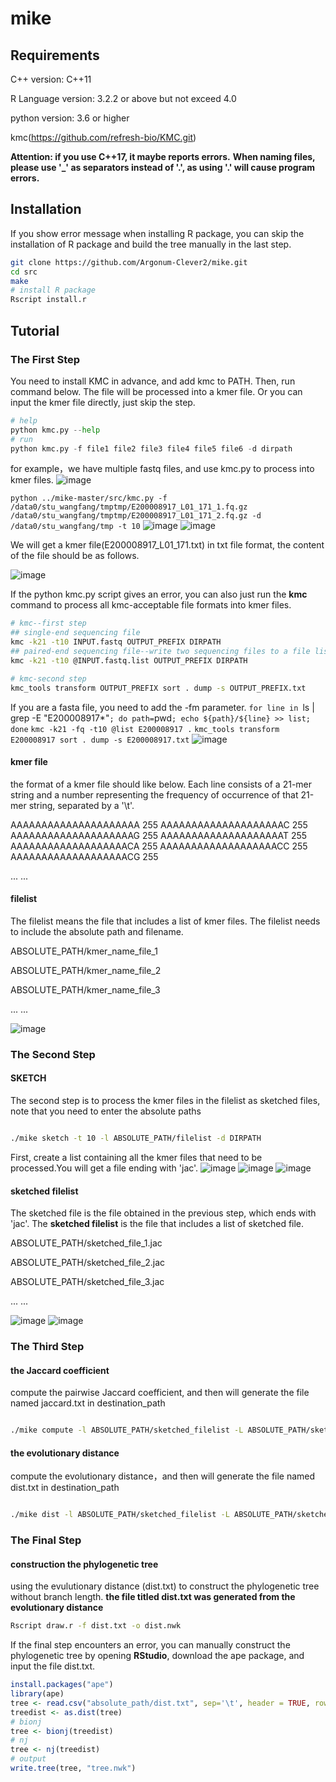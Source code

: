 # mike
## Requirements

C++ version: C++11

R Language version: 3.2.2 or above but not exceed 4.0

python version: 3.6 or higher

kmc(https://github.com/refresh-bio/KMC.git)

**Attention: if you use C++17, it maybe reports errors.**
**When naming files, please use '_' as separators instead of '.', as using '.' will cause program errors.**

## Installation

If you show error message when installing R package, you can skip the installation of R package and build the tree manually in the last step.

```bash
git clone https://github.com/Argonum-Clever2/mike.git
cd src
make
# install R package
Rscript install.r
```



## Tutorial
### The First Step
You need to install KMC in advance, and add kmc to PATH. Then, run command below. The file will be processed into a kmer file. Or you can input the kmer file directly, just skip the step.

 
```python
# help
python kmc.py --help
# run
python kmc.py -f file1 file2 file3 file4 file5 file6 -d dirpath
```

for example，we have multiple fastq files, and use kmc.py to process into kmer files.
![image](https://github.com/Argonum-Clever2/mike/assets/84487311/7831a5de-58cc-4c51-94b0-e663595f0d25)

`python ../mike-master/src/kmc.py -f /data0/stu_wangfang/tmptmp/E200008917_L01_171_1.fq.gz /data0/stu_wangfang/tmptmp/E200008917_L01_171_2.fq.gz -d /data0/stu_wangfang/tmp -t 10`
![image](https://github.com/Argonum-Clever2/mike/assets/84487311/82033d64-4aa2-49e1-ab28-3c5401f0f06d)
![image](https://github.com/Argonum-Clever2/mike/assets/84487311/f3107bbd-ae47-4662-9c5f-98b063cd6bae)

We will get a kmer file(E200008917_L01_171.txt) in txt file format, the content of the file should be as follows.

![image](https://github.com/Argonum-Clever2/mike/assets/84487311/44769bed-3ef0-47aa-b5f8-7020dfe45702)

If the python kmc.py script gives an error, you can also just run the **kmc** command to process all kmc-acceptable file formats into kmer files.
```bash
# kmc--first step
## single-end sequencing file
kmc -k21 -t10 INPUT.fastq OUTPUT_PREFIX DIRPATH
## paired-end sequencing file--write two sequencing files to a file list(INPUT.fastq.list)
kmc -k21 -t10 @INPUT.fastq.list OUTPUT_PREFIX DIRPATH

# kmc-second step
kmc_tools transform OUTPUT_PREFIX sort . dump -s OUTPUT_PREFIX.txt

```
If you are a fasta file, you need to add the -fm parameter.
`for line in `ls | grep -E "E200008917*"`; do path=`pwd`; echo ${path}/${line} >> list; done`
`kmc -k21 -fq -t10 @list E200008917 .`
`kmc_tools transform E200008917 sort . dump -s E200008917.txt`
![image](https://github.com/Argonum-Clever2/mike/assets/84487311/1e64c62f-56a2-48b4-8d1e-74c0b08225cd)



#### kmer file
the format of a kmer file should like below. Each line consists of a 21-mer string and a number representing the frequency of occurrence of that 21-mer string, separated by a '\t'.

AAAAAAAAAAAAAAAAAAAAA   255
AAAAAAAAAAAAAAAAAAAAC   255
AAAAAAAAAAAAAAAAAAAAG   255
AAAAAAAAAAAAAAAAAAAAT   255
AAAAAAAAAAAAAAAAAAACA   255
AAAAAAAAAAAAAAAAAAACC   255
AAAAAAAAAAAAAAAAAAACG   255

...   ...

#### filelist
The filelist means the file that includes a list of kmer files. The filelist needs to include the absolute path and filename.

ABSOLUTE_PATH/kmer_name_file_1

ABSOLUTE_PATH/kmer_name_file_2

ABSOLUTE_PATH/kmer_name_file_3

...   ...

![image](https://github.com/Argonum-Clever2/mike/assets/84487311/256a0732-3df9-4f66-b5cd-7e35f3be1cf9)


### The Second Step
#### SKETCH

The second step is to process the kmer files in the filelist as sketched files, note that you need to enter the absolute paths

```bash

./mike sketch -t 10 -l ABSOLUTE_PATH/filelist -d DIRPATH

```

First, create a list containing all the kmer files that need to be processed.You will get a file ending with 'jac'.
![image](https://github.com/Argonum-Clever2/mike/assets/84487311/0c6c8d41-1694-42f1-80c9-4ad3563e56b8)
![image](https://github.com/Argonum-Clever2/mike/assets/84487311/3888b31b-85d7-463f-8dda-91e9f454719b)
![image](https://github.com/Argonum-Clever2/mike/assets/84487311/d110d23d-3358-4677-9e26-3c2522710c36)


#### sketched filelist
The sketched file is the file obtained in the previous step, which ends with 'jac'. The **sketched filelist** is the file that includes a list of sketched file.

ABSOLUTE_PATH/sketched_file_1.jac

ABSOLUTE_PATH/sketched_file_2.jac

ABSOLUTE_PATH/sketched_file_3.jac

...   ...


![image](https://github.com/Argonum-Clever2/mike/assets/84487311/0518898d-3afa-4749-ba3a-1c121f4c642d)
![image](https://github.com/Argonum-Clever2/mike/assets/84487311/40acccf1-b9e0-46e0-9e92-1ea13630f786)


### The Third Step

#### the Jaccard coefficient 
compute the pairwise Jaccard coefficient, and then will generate the file named jaccard.txt in destination_path
```bash

./mike compute -l ABSOLUTE_PATH/sketched_filelist -L ABSOLUTE_PATH/sketched_filelist -d DIRPATH

```

#### the evolutionary distance

compute the evolutionary distance，and then will generate the file named dist.txt in destination_path
```bash

./mike dist -l ABSOLUTE_PATH/sketched_filelist -L ABSOLUTE_PATH/sketched_filelist -d DIRPATH

```

### The Final Step

#### construction the phylogenetic tree

using the evulutionary distance (dist.txt) to construct the phylogenetic tree without branch length.
**the file titled dist.txt was generated from the evolutionary distance**
```bash
Rscript draw.r -f dist.txt -o dist.nwk
```

If the final step encounters an error, you can manually construct the phylogenetic tree by opening **RStudio**, download the ape package, and input the file dist.txt.
```R
install.packages("ape")
library(ape)
tree <- read.csv("absolute_path/dist.txt", sep='\t', header = TRUE, row.names = 1)
treedist <- as.dist(tree)
# bionj
tree <- bionj(treedist)
# nj
tree <- nj(treedist)
# output
write.tree(tree, "tree.nwk")

```
